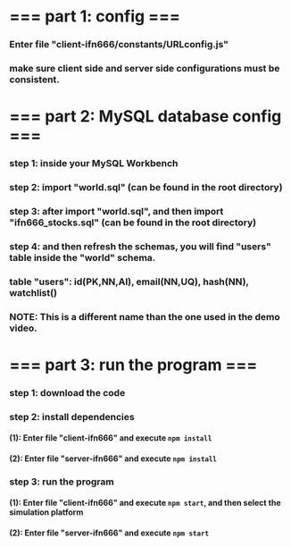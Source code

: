 # === part 1: config ===

### Enter file "client-ifn666/constants/URLconfig.js"

### make sure client side and server side configurations must be consistent.

# === part 2: MySQL database config ===

### step 1: inside your MySQL Workbench

### step 2: import "world.sql" (can be found in the root directory)

### step 3: after import "world.sql", and then import "ifn666_stocks.sql" (can be found in the root directory)

### step 4: and then refresh the schemas, you will find "users" table inside the "world" schema.

### table "users": id(PK,NN,AI), email(NN,UQ), hash(NN), watchlist()

### NOTE: This is a different name than the one used in the demo video.

# === part 3: run the program ===

### step 1: download the code

### step 2: install dependencies

#### (1): Enter file "client-ifn666" and execute `npm install`

#### (2): Enter file "server-ifn666" and execute `npm install`

### step 3: run the program

#### (1): Enter file "client-ifn666" and execute `npm start`, and then select the simulation platform

#### (2): Enter file "server-ifn666" and execute `npm start`
